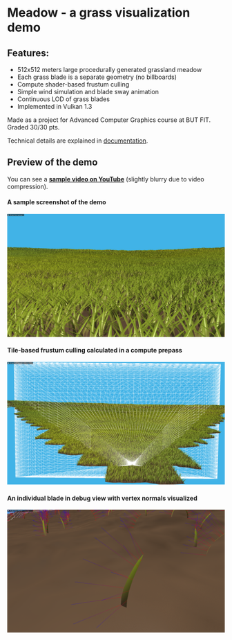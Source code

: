 # Meadow - a grass visualization demo

## Features:

- 512x512 meters large procedurally generated grassland meadow
- Each grass blade is a separate geometry (no billboards)
- Compute shader-based frustum culling
- Simple wind simulation and blade sway animation
- Continuous LOD of grass blades
- Implemented in Vulkan 1.3

Made as a project for Advanced Computer Graphics course at BUT FIT. Graded 30/30 pts.

Technical details are explained in [documentation](https://github.com/ZADNE/Meadow/blob/master/doc.pdf).

## Preview of the demo

You can see a [**sample video on YouTube**](https://youtu.be/10An7OE2fW8) (slightly blurry due to video compression).

#### A sample screenshot of the demo

![screenshot](readme_img/screenshot.png)

#### Tile-based frustum culling calculated in a compute prepass

![frustum culling](readme_img/frustum_culling.png)

#### An individual blade in debug view with vertex normals visualized

![blade](readme_img/blade.png)